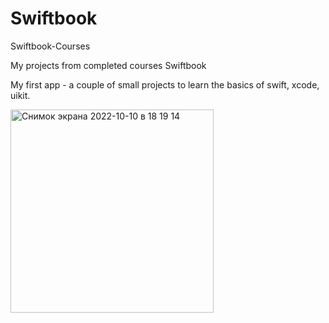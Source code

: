 # Swiftbook

Swiftbook-Courses

My projects from completed courses Swiftbook

My first app - a couple of small projects to learn the basics of swift, xcode, uikit.

<img width="325" alt="Снимок экрана 2022-10-10 в 18 19 14" src="https://user-images.githubusercontent.com/110721351/194864927-c25c3168-741d-4697-8941-96e7f8d53736.png">


